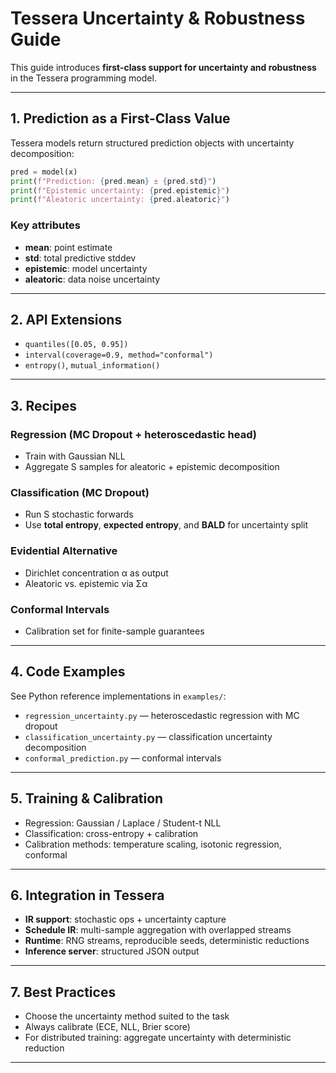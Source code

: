 # Tessera Uncertainty & Robustness Guide

This guide introduces **first-class support for uncertainty and robustness** in the Tessera programming model.

---

## 1. Prediction as a First-Class Value

Tessera models return structured prediction objects with uncertainty decomposition:

```python
pred = model(x)
print(f"Prediction: {pred.mean} ± {pred.std}")
print(f"Epistemic uncertainty: {pred.epistemic}")
print(f"Aleatoric uncertainty: {pred.aleatoric}")
```

### Key attributes
- **mean**: point estimate
- **std**: total predictive stddev
- **epistemic**: model uncertainty
- **aleatoric**: data noise uncertainty

---

## 2. API Extensions

- `quantiles([0.05, 0.95])`
- `interval(coverage=0.9, method="conformal")`
- `entropy()`, `mutual_information()`

---

## 3. Recipes

### Regression (MC Dropout + heteroscedastic head)
- Train with Gaussian NLL
- Aggregate S samples for aleatoric + epistemic decomposition

### Classification (MC Dropout)
- Run S stochastic forwards
- Use **total entropy**, **expected entropy**, and **BALD** for uncertainty split

### Evidential Alternative
- Dirichlet concentration α as output
- Aleatoric vs. epistemic via Σα

### Conformal Intervals
- Calibration set for finite-sample guarantees

---

## 4. Code Examples

See Python reference implementations in `examples/`:

- `regression_uncertainty.py` — heteroscedastic regression with MC dropout
- `classification_uncertainty.py` — classification uncertainty decomposition
- `conformal_prediction.py` — conformal intervals

---

## 5. Training & Calibration

- Regression: Gaussian / Laplace / Student-t NLL
- Classification: cross-entropy + calibration
- Calibration methods: temperature scaling, isotonic regression, conformal

---

## 6. Integration in Tessera

- **IR support**: stochastic ops + uncertainty capture
- **Schedule IR**: multi-sample aggregation with overlapped streams
- **Runtime**: RNG streams, reproducible seeds, deterministic reductions
- **Inference server**: structured JSON output

---

## 7. Best Practices

- Choose the uncertainty method suited to the task
- Always calibrate (ECE, NLL, Brier score)
- For distributed training: aggregate uncertainty with deterministic reduction

---
